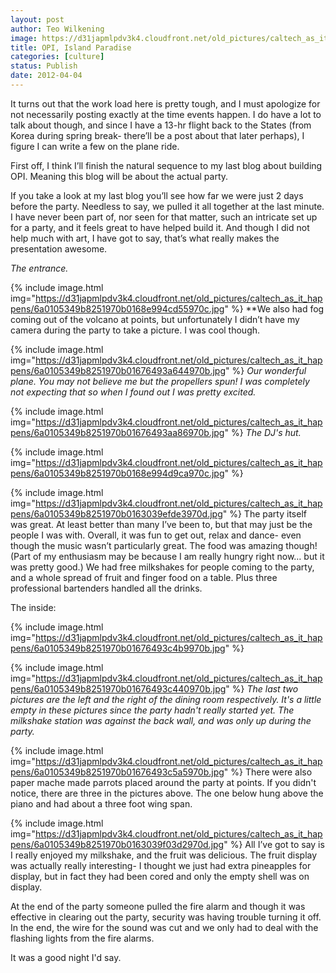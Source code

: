 ```yaml
---
layout: post
author: Teo Wilkening
image: https://d31japmlpdv3k4.cloudfront.net/old_pictures/caltech_as_it_happens/6a0105349b8251970b0168e994ccfd970c.jpg
title: OPI, Island Paradise 
categories: [culture]
status: Publish
date: 2012-04-04
---
```


It turns out that the work load here is pretty tough, and I must apologize for not necessarily posting exactly at the time events happen. I do have a lot to talk about though, and since I have a 13-hr flight back to the States (from Korea during spring break- there’ll be a post about that later perhaps), I figure I can write a few on the plane ride.

First off, I think I’ll finish the natural sequence to my last blog about building OPI. Meaning this blog will be about the actual party.

If you take a look at my last blog you’ll see how far we were just 2 days before the party. Needless to say, we pulled it all together at the last minute. I have never been part of, nor seen for that matter, such an intricate set up for a party, and it feels great to have helped build it. And though I did not help much with art, I have got to say, that’s what really makes the presentation awesome.

*The entrance.*


{% include image.html img="https://d31japmlpdv3k4.cloudfront.net/old_pictures/caltech_as_it_happens/6a0105349b8251970b0168e994cd55970c.jpg" %}
**We also had fog coming out of the volcano at points, but unfortunately I didn’t have my camera during the party to take a picture. I was cool though.


{% include image.html img="https://d31japmlpdv3k4.cloudfront.net/old_pictures/caltech_as_it_happens/6a0105349b8251970b01676493a644970b.jpg" %}
*Our wonderful plane. You may not believe me but the propellers spun! I was completely not expecting that so when I found out I was pretty excited.*


{% include image.html img="https://d31japmlpdv3k4.cloudfront.net/old_pictures/caltech_as_it_happens/6a0105349b8251970b01676493aa86970b.jpg" %}
*The DJ's hut.*


{% include image.html img="https://d31japmlpdv3k4.cloudfront.net/old_pictures/caltech_as_it_happens/6a0105349b8251970b0168e994d9ca970c.jpg" %}

{% include image.html img="https://d31japmlpdv3k4.cloudfront.net/old_pictures/caltech_as_it_happens/6a0105349b8251970b0163039efde3970d.jpg" %}
The party itself was great. At least better than many I’ve been to, but that may just be the people I was with. Overall, it was fun to get out, relax and dance- even though the music wasn’t particularly great. The food was amazing though! (Part of my enthusiasm may be because I am really hungry right now… but it was pretty good.) We had free milkshakes for people coming to the party, and a whole spread of fruit and finger food on a table. Plus three professional bartenders handled all the drinks.

The inside:


{% include image.html img="https://d31japmlpdv3k4.cloudfront.net/old_pictures/caltech_as_it_happens/6a0105349b8251970b01676493c4b9970b.jpg" %}

{% include image.html img="https://d31japmlpdv3k4.cloudfront.net/old_pictures/caltech_as_it_happens/6a0105349b8251970b01676493c440970b.jpg" %}
*The last two pictures are the left and the right of the dining room respectively. It's a little empty in these pictures since the party hadn't really started yet. The milkshake station was against the back wall, and was only up during the party.*


{% include image.html img="https://d31japmlpdv3k4.cloudfront.net/old_pictures/caltech_as_it_happens/6a0105349b8251970b01676493c5a5970b.jpg" %}
There were also paper mache made parrots placed around the party at points. If you didn't notice, there are three in the pictures above. The one below hung above the piano and had about a three foot wing span.


{% include image.html img="https://d31japmlpdv3k4.cloudfront.net/old_pictures/caltech_as_it_happens/6a0105349b8251970b0163039f03d2970d.jpg" %}
All I’ve got to say is I really enjoyed my milkshake, and the fruit was delicious. The fruit display was actually really interesting- I thought we just had extra pineapples for display, but in fact they had been cored and only the empty shell was on display.

At the end of the party someone pulled the fire alarm and though it was effective in clearing out the party, security was having trouble turning it off. In the end, the wire for the sound was cut and we only had to deal with the flashing lights from the fire alarms.

It was a good night I'd say.

